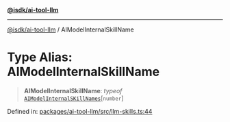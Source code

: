 [**@isdk/ai-tool-llm**](../README.md)

***

[@isdk/ai-tool-llm](../globals.md) / AIModelInternalSkillName

# Type Alias: AIModelInternalSkillName

> **AIModelInternalSkillName**: *typeof* [`AIModelInternalSKillNames`](../variables/AIModelInternalSKillNames.md)\[`number`\]

Defined in: [packages/ai-tool-llm/src/llm-skills.ts:44](https://github.com/isdk/ai-tool-llm.js/blob/cce15e28c39fd2fefb63f1a38e624e7483ff232f/src/llm-skills.ts#L44)

